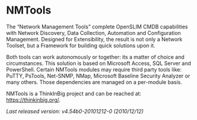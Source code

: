 # NMTools
The “Network Management Tools” complete OpenSLIM CMDB capabilities with Network Discovery, Data Collection, Automation and Configuration Management. Designed for Extensibility, the result is not only a Network Toolset, but a Framework for building quick solutions upon it.

Both tools can work autonomously or together: its a matter of choice and circumstances. This solution is based on Microsoft Access, SQL Server and PowerShell. Certain NMTools modules may require third party tools like: PuTTY, PsTools, Net-SNMP, NMap, Microsoft Baseline Security Analyzer or many others. Those dependencies are managed on a per-module basis.

NMTools is a ThinkInBig project and can be reached at: https://thinkinbig.org/.

_Last released version: v4.54b0-20101212-0 (2010/12/12)_